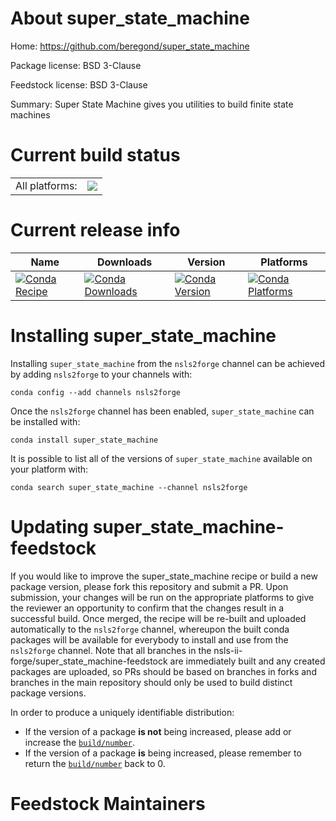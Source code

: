 About super_state_machine
=========================

Home: https://github.com/beregond/super_state_machine

Package license: BSD 3-Clause

Feedstock license: BSD 3-Clause

Summary: Super State Machine gives you utilities to build finite state machines



Current build status
====================


<table><tr><td>All platforms:</td>
    <td>
      <a href="https://dev.azure.com/nsls2forge/nsls2forge/_build/latest?definitionId=32&branchName=master">
        <img src="https://dev.azure.com/nsls2forge/nsls2forge/_apis/build/status/super_state_machine-feedstock?branchName=master">
      </a>
    </td>
  </tr>
</table>

Current release info
====================

| Name | Downloads | Version | Platforms |
| --- | --- | --- | --- |
| [![Conda Recipe](https://img.shields.io/badge/recipe-super_state_machine-green.svg)](https://anaconda.org/nsls2forge/super_state_machine) | [![Conda Downloads](https://img.shields.io/conda/dn/nsls2forge/super_state_machine.svg)](https://anaconda.org/nsls2forge/super_state_machine) | [![Conda Version](https://img.shields.io/conda/vn/nsls2forge/super_state_machine.svg)](https://anaconda.org/nsls2forge/super_state_machine) | [![Conda Platforms](https://img.shields.io/conda/pn/nsls2forge/super_state_machine.svg)](https://anaconda.org/nsls2forge/super_state_machine) |

Installing super_state_machine
==============================

Installing `super_state_machine` from the `nsls2forge` channel can be achieved by adding `nsls2forge` to your channels with:

```
conda config --add channels nsls2forge
```

Once the `nsls2forge` channel has been enabled, `super_state_machine` can be installed with:

```
conda install super_state_machine
```

It is possible to list all of the versions of `super_state_machine` available on your platform with:

```
conda search super_state_machine --channel nsls2forge
```




Updating super_state_machine-feedstock
======================================

If you would like to improve the super_state_machine recipe or build a new
package version, please fork this repository and submit a PR. Upon submission,
your changes will be run on the appropriate platforms to give the reviewer an
opportunity to confirm that the changes result in a successful build. Once
merged, the recipe will be re-built and uploaded automatically to the
`nsls2forge` channel, whereupon the built conda packages will be available for
everybody to install and use from the `nsls2forge` channel.
Note that all branches in the nsls-ii-forge/super_state_machine-feedstock are
immediately built and any created packages are uploaded, so PRs should be based
on branches in forks and branches in the main repository should only be used to
build distinct package versions.

In order to produce a uniquely identifiable distribution:
 * If the version of a package **is not** being increased, please add or increase
   the [``build/number``](https://conda.io/docs/user-guide/tasks/build-packages/define-metadata.html#build-number-and-string).
 * If the version of a package **is** being increased, please remember to return
   the [``build/number``](https://conda.io/docs/user-guide/tasks/build-packages/define-metadata.html#build-number-and-string)
   back to 0.

Feedstock Maintainers
=====================


